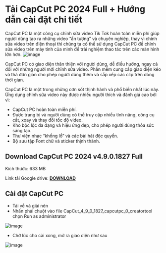 # Tải CapCut PC 2024 Full + Hướng dẫn cài đặt chi tiết
CapCut PC là một công cụ chỉnh sửa video Tik Tok hoàn toàn miễn phí giúp người dùng tạo ra những video “ấn tượng” và chuyên nghiệp, thay vì chỉnh sửa video trên điện thoại thì chúng ta có thể sử dụng CapCut PC để chỉnh sửa video trên máy tính của mình để trải nghiệm thao tác trên các màn hình lớn hơn.
![image](https://github.com/user-attachments/assets/ca76e004-8588-4e8a-8961-8f003a8c13ab)

CapCut PC có giao diện thân thiện với người dùng, dễ điều hướng, ngay cả đối với những người mới chỉnh sửa video. Phần mềm cung cấp giao diện kéo và thả đơn giản cho phép người dùng thêm và sắp xếp các clip trên dòng thời gian.

CapCut PC là một trong những cơn sốt thịnh hành và phổ biến nhất lúc này. Ứng dụng chỉnh sửa video này được nhiều người thích và đánh giá cao bởi vì:

- CapCut PC hoàn toàn miễn phí.
- Được trang bị và người dùng có thể truy cập nhiều tính năng, công cụ cắt, xoay và thay đổi tốc độ video.
- Kho bộc lộc đa dạng và hiệu ứng đẹp, cho phép người dùng thỏa sức sáng tạo.
- Thư viện nhạc “khổng lồ” và các bài hát độc quyền.
- Bộ sưu tập Font chữ và sticker thịnh thành.
## Download CapCut PC 2024 v4.9.0.1827 Full
Kích thước: 633 MB

Link tải Google drive: [**DOWNLOAD**](https://isangtao.com/download-capcut-pc-2023-huong-dan-cai-dat-chi-tiet/)

## Cài đặt CapCut PC 
- Tải về và giải nén
- Nhấn phải chuột vào file CapCut_4_9_0_1827_capcutpc_0_creatortool chọn Run as administrator
  
![image](https://github.com/user-attachments/assets/5a34f400-3e69-46c9-a366-084d36cd4ee7)

- Chờ lúc cho cài xong, mở ra giao diện như sau
  
![image](https://github.com/user-attachments/assets/764ee819-4a0d-4cbe-951c-69475f7d2238)
